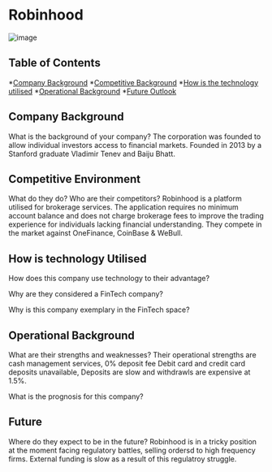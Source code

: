 # Robinhood
![image](https://9to5mac.com/wp-content/uploads/sites/6/2021/01/Robinhood-App.jpg?quality=82&strip=all)


## Table of Contents 
*[Company Background](#company-background)
*[Competitive Background](#competitive-environment)
*[How is the technology utilised](#how-is-the-technology-utilised)
*[Operational Background](#operational-background)
*[Future Outlook](#Future)


## Company Background
What is the background of your company?
The corporation was founded to allow individual investors access to financial markets. Founded in 2013 by a Stanford graduate Vladimir Tenev and Baiju Bhatt.

## Competitive Environment
What do they do? Who are their competitors?
Robinhood is a platform utilised for brokerage services. The application requires no minimum account balance and does not charge brokerage fees to improve the trading experience for individuals lacking financial understanding. They compete in the market against OneFinance, CoinBase & WeBull. 

## How is technology Utilised
How does this company use technology to their advantage?


Why are they considered a FinTech company?


Why is this company exemplary in the FinTech space?

## Operational Background
What are their strengths and weaknesses?
Their operational strengths are cash management services, 0% deposit fee
Debit card and credit card deposits unavailable, Deposits are slow and withdrawls are expensive at 1.5%.


What is the prognosis for this company?

## Future 
Where do they expect to be in the future?
Robinhood is in a tricky position at the moment facing regulatory battles, selling ordersd to high frequency firms. External funding is slow as a result of this regulatroy struggle. 
